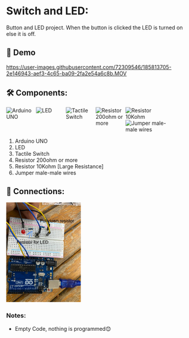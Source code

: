 # Switch and LED:
Button and LED project. When the button is clicked the LED is turned on else it is off.


##  🎥 Demo
https://user-images.githubusercontent.com/72309546/185813705-2e146943-aef3-4c65-ba09-2fa2e54a6c8b.MOV

## 🛠️ Components:

<img align="left" alt="Arduino UNO" width="80px" src="https://upload.wikimedia.org/wikipedia/commons/thumb/3/38/Arduino_Uno_-_R3.jpg/220px-Arduino_Uno_-_R3.jpg" draggable="false"/>
 
  <img align="left" alt="LED" width="80px" src="https://media.istockphoto.com/vectors/red-led-icon-on-white-background-led-sign-light-emitting-diode-flat-vector-id886019460?k=20&m=886019460&s=170667a&w=0&h=m9Nty9VBLojMhEqKjtOZBZfNjjoZvw39a766V7jeGdY=" draggable="false"/>
    
 <img align="left" alt="Tactile Switch" width="80px" src="https://sc04.alicdn.com/kf/HTB1k1qaXZnrK1RkHFrdq6xCoFXa3.jpg" draggable="false"/>
 
 <img align="left" alt="Resistor 200ohm or more" width="80px" src="https://ielectrony-com.b-cdn.net/wp-content/uploads/2018/09/220-resistor-1-tolerance-True.png" draggable="false"/>
   
<img align="left" alt="Resistor 10Kohm" width="80px" src="https://www.gmelectronic.com/data/product/1024_1024/pctdetail.110-097.1.jpg" draggable="false"/>
   
<img align="left" alt="Jumper male-male wires" width="110px" src="https://potentiallabs.com/cart/image/cache/catalog/nov-dec/m-m-800x600.jpg" draggable="false"/>

 <br><br><br><br>
 
 <ol>
 <li>Arduino UNO</li>
 <li>LED</li>
  <li>Tactile Switch</li>
 <li>Resistor 200ohm or more</li>
 <li>Resistor 10Kohm [Large Resistance]</li>
 <li>Jumper male-male wires</li>
 </ol>
 
 
 
## 🔌 Connections:
<img alt="Button and Led Connections" width="200px" src="https://github.com/BasmaElhoseny01/Basic_Arduino_projects/blob/main/3.Switch_and_LED/Switch_and_LED_Connection.jpg" draggable="false"/>

### Notes:
<ul>
<li>Empty Code, nothing is programmed😊</li>
</ul>
